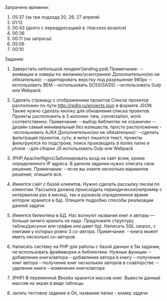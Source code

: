 Затрачено времени:
1. 05:37 (за три подхода 20, 26, 27 апреля)
2. 01:12
3. 00:43 (долго с переадресацией в .htaccess возился)
4. 00:36
5. 00:11 (на запросы)
6. 05:06
7. 00:10

Задание:

1) Заверстать небольшой лендинг(landing.psd)
Примечание:
--анимации и ховеры по желанию/усмотрению
Дополнительно(но не обязательно):
--адаптировать верстку под разрешение 980px
--использовать BEM
--использовать SCSS(SASS) 
--использовать Gulp или Webpack

2) Сделать страницу с отображением проектов
Список проектов расположен по пути http://redlg.ru/projects.json в формате JSON.
Также нужно сделать кнопку для обновления списка проектов.
Проекты расположить в 3 колонки: new, conversation, work соответственно.
Примечание:
--выбор библиотек не ограничен
--дизайн самый минимальный без излишеств, просто расположение
--использовать AJAX
Дополнительно(но не обязательно):
--сделать фильтрация проектов, суть: в инпут пишется текст, проекты фильтруются по подстроке, поиск производить в полях name и phone
--для сборки JS использовать Gulp или Webpack

3) (PHP,Apache/Nginx)Заблокировать вход на сайт всем, кроме определенного IP адреса. В данном задании нужно описать свое решение.
Примечание:
--если вы знаете несколько вариантов решения, опишите все.

4) Имеется сайт с базой клиентов. Нужно сделать рассылку писем по клиентам. Рассылка должна происходить периодически(например с интервалом раз в месяц), 
так и разово(в определенное время которое хранится в бд). Опишите подробно способы реализации данной задачи.

5) Имеется билиотека в БД. Нас волнуют названия книг и авторы — больше ничего хранить не надо. Предложите структуру таблиц(рисунок или график или дамп бд).
Написать SQL запрос, с книгами у которых ровно 3 со-автора.
Примечание:
--книга может иметь несколько со-авторов

6) Написать систему на PHP для работы с базой данных в 5м задании, не использовать фреймворки и библиотеки.
Нужные функции
--добавление книги/автора
--добавление автора в книгу
--получение книг автора
--получение книг нескольких авторов в соавторстве
--удаление книги
--изменение книги/автора

7) (PHP) В переменной $books хранится массив книг. Вывести данный массив на экран в виде таблицы.

8) залить тестовое задание в Git, название папки - номер задачи
